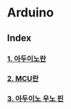 # Arduino

## Index

### [**1. 아두이노란**](./hello_arduino.md)

### [**2. MCU란**](./hello_mcu.md)

### [**3. 아두이노 우노 핀**](./arduino_uno_pin.md)